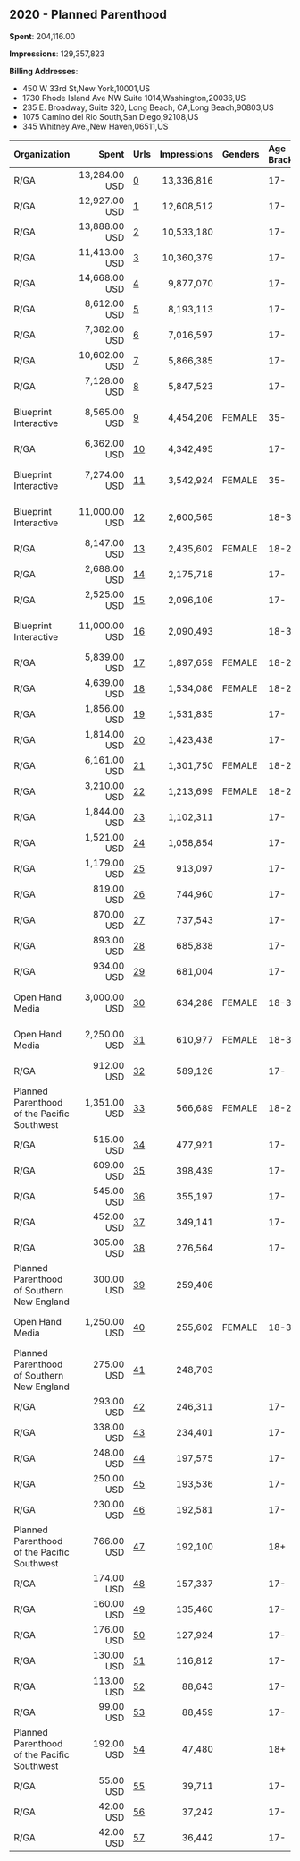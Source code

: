 ## 2020 - Planned Parenthood 
**Spent**: 204,116.00

**Impressions**: 129,357,823

**Billing Addresses**: 
- 450 W 33rd St,New York,10001,US
- 1730 Rhode Island Ave NW Suite 1014,Washington,20036,US
- 235 E. Broadway, Suite 320, Long Beach, CA,Long Beach,90803,US
- 1075 Camino del Rio South,San Diego,92108,US
- 345 Whitney Ave.,New Haven,06511,US

|Organization|Spent|Urls|Impressions|Genders|Age Brackets|Country Codes|Billing Addresses|
|:---|---:|:---|---:|:---|:---|:---|:---|
|R/GA|13,284.00 USD|[0](https://www.snap.com/political-ads/asset/c1f9dd8b79984e24eec545cc71942c72ea8916db56997c36d7b3d5c82d3c9fb5?mediaType=mov)|13,336,816||17-|united states|"450 W 33rd St,New York,10001,US"|
|R/GA|12,927.00 USD|[1](https://www.snap.com/political-ads/asset/c1f9dd8b79984e24eec545cc71942c72ea8916db56997c36d7b3d5c82d3c9fb5?mediaType=mov)|12,608,512||17-|united states|"450 W 33rd St,New York,10001,US"|
|R/GA|13,888.00 USD|[2](https://www.snap.com/political-ads/asset/7f8f5ac02568115617c2352c5c797577e2fc37f1c983a4ea94f6128db835b8d0?mediaType=mov)|10,533,180||17-|united states|"450 W 33rd St,New York,10001,US"|
|R/GA|11,413.00 USD|[3](https://www.snap.com/political-ads/asset/c1f9dd8b79984e24eec545cc71942c72ea8916db56997c36d7b3d5c82d3c9fb5?mediaType=mov)|10,360,379||17-|united states|"450 W 33rd St,New York,10001,US"|
|R/GA|14,668.00 USD|[4](https://www.snap.com/political-ads/asset/7f8f5ac02568115617c2352c5c797577e2fc37f1c983a4ea94f6128db835b8d0?mediaType=mov)|9,877,070||17-|united states|"450 W 33rd St,New York,10001,US"|
|R/GA|8,612.00 USD|[5](https://www.snap.com/political-ads/asset/cf786df6d8d1f21efd662cf03ab271ebb48afd385ea8ed5789734a57a22be541?mediaType=mov)|8,193,113||17-|united states|"450 W 33rd St,New York,10001,US"|
|R/GA|7,382.00 USD|[6](https://www.snap.com/political-ads/asset/cf786df6d8d1f21efd662cf03ab271ebb48afd385ea8ed5789734a57a22be541?mediaType=mov)|7,016,597||17-|united states|"450 W 33rd St,New York,10001,US"|
|R/GA|10,602.00 USD|[7](https://www.snap.com/political-ads/asset/cf786df6d8d1f21efd662cf03ab271ebb48afd385ea8ed5789734a57a22be541?mediaType=mov)|5,866,385||17-|united states|"450 W 33rd St,New York,10001,US"|
|R/GA|7,128.00 USD|[8](https://www.snap.com/political-ads/asset/cf786df6d8d1f21efd662cf03ab271ebb48afd385ea8ed5789734a57a22be541?mediaType=mov)|5,847,523||17-|united states|"450 W 33rd St,New York,10001,US"|
|Blueprint Interactive|8,565.00 USD|[9](https://www.snap.com/political-ads/asset/5793bc1a9fc34cabfb9ffdfda8bbc9a75073224fd91432efa05f9b400b17a6ef?mediaType=mp4)|4,454,206|FEMALE|35-|united states|"1730 Rhode Island Ave NW Suite 1014,Washington,20036,US"|
|R/GA|6,362.00 USD|[10](https://www.snap.com/political-ads/asset/cf786df6d8d1f21efd662cf03ab271ebb48afd385ea8ed5789734a57a22be541?mediaType=mov)|4,342,495||17-|united states|"450 W 33rd St,New York,10001,US"|
|Blueprint Interactive|7,274.00 USD|[11](https://www.snap.com/political-ads/asset/daddc7f100759d81da55da8169efbb4fda8e7dd1c4d1eeaa888f82ca9ee36fad?mediaType=mp4)|3,542,924|FEMALE|35-|united states|"1730 Rhode Island Ave NW Suite 1014,Washington,20036,US"|
|Blueprint Interactive|11,000.00 USD|[12](https://www.snap.com/political-ads/asset/80334fdaaa8a1e1ac2a87bb288add99b599eac26790951defa5e7ee40ff7a383?mediaType=mp4)|2,600,565||18-34|united states|"1730 Rhode Island Ave NW Suite 1014,Washington,20036,US"|
|R/GA|8,147.00 USD|[13](https://www.snap.com/political-ads/asset/160da6e3f0b5110f4e81ff604f4c4be1f0c817ce42d7548fd9d70af710e2fb36?mediaType=mp4)|2,435,602|FEMALE|18-24|united states|"450 W 33rd St,New York,10001,US"|
|R/GA|2,688.00 USD|[14](https://www.snap.com/political-ads/asset/7f8f5ac02568115617c2352c5c797577e2fc37f1c983a4ea94f6128db835b8d0?mediaType=mov)|2,175,718||17-|united states|"450 W 33rd St,New York,10001,US"|
|R/GA|2,525.00 USD|[15](https://www.snap.com/political-ads/asset/a5f5a08d2f761f319a077d5aec938871807d84a1cf817123871060ffe25a6fd6?mediaType=mov)|2,096,106||17-|united states|"450 W 33rd St,New York,10001,US"|
|Blueprint Interactive|11,000.00 USD|[16](https://www.snap.com/political-ads/asset/80334fdaaa8a1e1ac2a87bb288add99b599eac26790951defa5e7ee40ff7a383?mediaType=mp4)|2,090,493||18-34|united states|"1730 Rhode Island Ave NW Suite 1014,Washington,20036,US"|
|R/GA|5,839.00 USD|[17](https://www.snap.com/political-ads/asset/300e7e2cb548b93acc3cf192bfa15cf9ed62fcbababf134ddc597e0677ea2bf8?mediaType=mp4)|1,897,659|FEMALE|18-24|united states|"450 W 33rd St,New York,10001,US"|
|R/GA|4,639.00 USD|[18](https://www.snap.com/political-ads/asset/7927288e080303eb0ba46f65e1b3fba526eec3c8d8b833969537c793bfc4e01d?mediaType=mp4)|1,534,086|FEMALE|18-24|united states|"450 W 33rd St,New York,10001,US"|
|R/GA|1,856.00 USD|[19](https://www.snap.com/political-ads/asset/a5f5a08d2f761f319a077d5aec938871807d84a1cf817123871060ffe25a6fd6?mediaType=mov)|1,531,835||17-|united states|"450 W 33rd St,New York,10001,US"|
|R/GA|1,814.00 USD|[20](https://www.snap.com/political-ads/asset/cf786df6d8d1f21efd662cf03ab271ebb48afd385ea8ed5789734a57a22be541?mediaType=mov)|1,423,438||17-|united states|"450 W 33rd St,New York,10001,US"|
|R/GA|6,161.00 USD|[21](https://www.snap.com/political-ads/asset/1cadcd3d24f58fc65e64e4d763c9c71101e64aeb50a7bbc53ae90aefaff6a8a9?mediaType=mp4)|1,301,750|FEMALE|18-24|united states|"450 W 33rd St,New York,10001,US"|
|R/GA|3,210.00 USD|[22](https://www.snap.com/political-ads/asset/0b35ce4f6e4e41defe4d06dbe06da8bba6ed9df8e463dd5af0d18b464b50eb2a?mediaType=mp4)|1,213,699|FEMALE|18-24|united states|"450 W 33rd St,New York,10001,US"|
|R/GA|1,844.00 USD|[23](https://www.snap.com/political-ads/asset/4ed228ffec10a417d98e194b16f153efc6f213030d30137e159456858a47e757?mediaType=mov)|1,102,311||17-|united states|"450 W 33rd St,New York,10001,US"|
|R/GA|1,521.00 USD|[24](https://www.snap.com/political-ads/asset/4ed228ffec10a417d98e194b16f153efc6f213030d30137e159456858a47e757?mediaType=mov)|1,058,854||17-|united states|"450 W 33rd St,New York,10001,US"|
|R/GA|1,179.00 USD|[25](https://www.snap.com/political-ads/asset/4ed228ffec10a417d98e194b16f153efc6f213030d30137e159456858a47e757?mediaType=mov)|913,097||17-|united states|"450 W 33rd St,New York,10001,US"|
|R/GA|819.00 USD|[26](https://www.snap.com/political-ads/asset/a5f5a08d2f761f319a077d5aec938871807d84a1cf817123871060ffe25a6fd6?mediaType=mov)|744,960||17-|united states|"450 W 33rd St,New York,10001,US"|
|R/GA|870.00 USD|[27](https://www.snap.com/political-ads/asset/a5f5a08d2f761f319a077d5aec938871807d84a1cf817123871060ffe25a6fd6?mediaType=mov)|737,543||17-|united states|"450 W 33rd St,New York,10001,US"|
|R/GA|893.00 USD|[28](https://www.snap.com/political-ads/asset/4ed228ffec10a417d98e194b16f153efc6f213030d30137e159456858a47e757?mediaType=mov)|685,838||17-|united states|"450 W 33rd St,New York,10001,US"|
|R/GA|934.00 USD|[29](https://www.snap.com/political-ads/asset/4ed228ffec10a417d98e194b16f153efc6f213030d30137e159456858a47e757?mediaType=mov)|681,004||17-|united states|"450 W 33rd St,New York,10001,US"|
|Open Hand Media|3,000.00 USD|[30](https://www.snap.com/political-ads/asset/6cc0e8d1821ca79bd0597be3eb44c0f379e1843cf14b94f071baf08b649bec43?mediaType=png)|634,286|FEMALE|18-35|united states|"235 E. Broadway, Suite 320, Long Beach, CA,Long Beach,90803,US"|
|Open Hand Media|2,250.00 USD|[31](https://www.snap.com/political-ads/asset/77e2b3a2f7653a79f7840aafff30ee4662f7699eb29cec030afac6d2e5bb6c1c?mediaType=mp4)|610,977|FEMALE|18-35|united states|"235 E. Broadway, Suite 320, Long Beach, CA,Long Beach,90803,US"|
|R/GA|912.00 USD|[32](https://www.snap.com/political-ads/asset/ca7d2638d2d327ca061e973ffede7f9eb0588dd61aea4c4489ecf982f40e8988?mediaType=mov)|589,126||17-|united states|"450 W 33rd St,New York,10001,US"|
|Planned Parenthood of the Pacific Southwest|1,351.00 USD|[33](https://www.snap.com/political-ads/asset/07d666b0c2d83aa77b0c32bea18e1cc743344dcb6427a118ea02cd72db0111aa?mediaType=mp4)|566,689|FEMALE|18-28|united states|"1075 Camino del Rio South,San Diego,92108,US"|
|R/GA|515.00 USD|[34](https://www.snap.com/political-ads/asset/9865a17d30ab5bf016c64db0b09354bd639124fd11a322327156036484b457fb?mediaType=mov)|477,921||17-|united states|"450 W 33rd St,New York,10001,US"|
|R/GA|609.00 USD|[35](https://www.snap.com/political-ads/asset/9865a17d30ab5bf016c64db0b09354bd639124fd11a322327156036484b457fb?mediaType=mov)|398,439||17-|united states|"450 W 33rd St,New York,10001,US"|
|R/GA|545.00 USD|[36](https://www.snap.com/political-ads/asset/ca7d2638d2d327ca061e973ffede7f9eb0588dd61aea4c4489ecf982f40e8988?mediaType=mov)|355,197||17-|united states|"450 W 33rd St,New York,10001,US"|
|R/GA|452.00 USD|[37](https://www.snap.com/political-ads/asset/ca7d2638d2d327ca061e973ffede7f9eb0588dd61aea4c4489ecf982f40e8988?mediaType=mov)|349,141||17-|united states|"450 W 33rd St,New York,10001,US"|
|R/GA|305.00 USD|[38](https://www.snap.com/political-ads/asset/4ed228ffec10a417d98e194b16f153efc6f213030d30137e159456858a47e757?mediaType=mov)|276,564||17-|united states|"450 W 33rd St,New York,10001,US"|
|Planned Parenthood of Southern New England|300.00 USD|[39](https://www.snap.com/political-ads/asset/a62e8d1bb507a4552f561375caee3768cc9f3ca997ae00849236da1c134c5196?mediaType=jpeg)|259,406|||united states|"345 Whitney Ave.,New Haven,06511,US"|
|Open Hand Media|1,250.00 USD|[40](https://www.snap.com/political-ads/asset/9b75cccdfe0ccc3a2cd50737d27810f60d681d5503a4a8294bcf14eafbf20754?mediaType=mp4)|255,602|FEMALE|18-35|united states|"235 E. Broadway, Suite 320, Long Beach, CA,Long Beach,90803,US"|
|Planned Parenthood of Southern New England|275.00 USD|[41](https://www.snap.com/political-ads/asset/508f9ea5dc7400b91026e39de2133f4c8e0171a86eff754d1eae922f4328c8ab?mediaType=jpeg)|248,703|||united states|"345 Whitney Ave.,New Haven,06511,US"|
|R/GA|293.00 USD|[42](https://www.snap.com/political-ads/asset/ca7d2638d2d327ca061e973ffede7f9eb0588dd61aea4c4489ecf982f40e8988?mediaType=mov)|246,311||17-|united states|"450 W 33rd St,New York,10001,US"|
|R/GA|338.00 USD|[43](https://www.snap.com/political-ads/asset/fa2ad546460b863a3d928b14d834be786fef4b42c6a491016439ad885e68cf32?mediaType=mov)|234,401||17-|united states|"450 W 33rd St,New York,10001,US"|
|R/GA|248.00 USD|[44](https://www.snap.com/political-ads/asset/9865a17d30ab5bf016c64db0b09354bd639124fd11a322327156036484b457fb?mediaType=mov)|197,575||17-|united states|"450 W 33rd St,New York,10001,US"|
|R/GA|250.00 USD|[45](https://www.snap.com/political-ads/asset/fa2ad546460b863a3d928b14d834be786fef4b42c6a491016439ad885e68cf32?mediaType=mov)|193,536||17-|united states|"450 W 33rd St,New York,10001,US"|
|R/GA|230.00 USD|[46](https://www.snap.com/political-ads/asset/c3b93f771c01170bc1c3652e698daba3d28920aa268fdb48f15f0da8830cd2a9?mediaType=mov)|192,581||17-|united states|"450 W 33rd St,New York,10001,US"|
|Planned Parenthood of the Pacific Southwest|766.00 USD|[47](https://www.snap.com/political-ads/asset/b1387d87fc2ae25557114bf82f1934ac125b02768890f67c8d46fdff484dcb9d?mediaType=mp4)|192,100||18+|united states|"1075 Camino del Rio South,San Diego,92108,US"|
|R/GA|174.00 USD|[48](https://www.snap.com/political-ads/asset/a5f5a08d2f761f319a077d5aec938871807d84a1cf817123871060ffe25a6fd6?mediaType=mov)|157,337||17-|united states|"450 W 33rd St,New York,10001,US"|
|R/GA|160.00 USD|[49](https://www.snap.com/political-ads/asset/ca7d2638d2d327ca061e973ffede7f9eb0588dd61aea4c4489ecf982f40e8988?mediaType=mov)|135,460||17-|united states|"450 W 33rd St,New York,10001,US"|
|R/GA|176.00 USD|[50](https://www.snap.com/political-ads/asset/c3b93f771c01170bc1c3652e698daba3d28920aa268fdb48f15f0da8830cd2a9?mediaType=mov)|127,924||17-|united states|"450 W 33rd St,New York,10001,US"|
|R/GA|130.00 USD|[51](https://www.snap.com/political-ads/asset/fa2ad546460b863a3d928b14d834be786fef4b42c6a491016439ad885e68cf32?mediaType=mov)|116,812||17-|united states|"450 W 33rd St,New York,10001,US"|
|R/GA|113.00 USD|[52](https://www.snap.com/political-ads/asset/c3b93f771c01170bc1c3652e698daba3d28920aa268fdb48f15f0da8830cd2a9?mediaType=mov)|88,643||17-|united states|"450 W 33rd St,New York,10001,US"|
|R/GA|99.00 USD|[53](https://www.snap.com/political-ads/asset/c3b93f771c01170bc1c3652e698daba3d28920aa268fdb48f15f0da8830cd2a9?mediaType=mov)|88,459||17-|united states|"450 W 33rd St,New York,10001,US"|
|Planned Parenthood of the Pacific Southwest|192.00 USD|[54](https://www.snap.com/political-ads/asset/374e9426eb2198afe34cdb9c26df6a4b1630346349648a73e36cd1491f9a45e1?mediaType=mp4)|47,480||18+|united states|"1075 Camino del Rio South,San Diego,92108,US"|
|R/GA|55.00 USD|[55](https://www.snap.com/political-ads/asset/fa2ad546460b863a3d928b14d834be786fef4b42c6a491016439ad885e68cf32?mediaType=mov)|39,711||17-|united states|"450 W 33rd St,New York,10001,US"|
|R/GA|42.00 USD|[56](https://www.snap.com/political-ads/asset/fa2ad546460b863a3d928b14d834be786fef4b42c6a491016439ad885e68cf32?mediaType=mov)|37,242||17-|united states|"450 W 33rd St,New York,10001,US"|
|R/GA|42.00 USD|[57](https://www.snap.com/political-ads/asset/c3b93f771c01170bc1c3652e698daba3d28920aa268fdb48f15f0da8830cd2a9?mediaType=mov)|36,442||17-|united states|"450 W 33rd St,New York,10001,US"|
